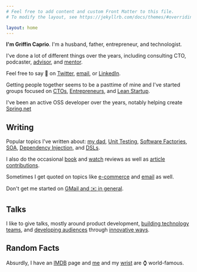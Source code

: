 ```yaml
---
# Feel free to add content and custom Front Matter to this file.
# To modify the layout, see https://jekyllrb.com/docs/themes/#overriding-theme-defaults

layout: home
---
```


**I'm Griffin Caprio**. I'm a husband, father, entrepreneur, and technologist. 

I've done a lot of different things over the years, including consulting CTO, podcaster, [advisor](https://www.topstep.com), and [mentor](http://www.thejuntoinstitute.com).

Feel free to say 👋 on [Twitter](https://twitter.com/gcaprio), [email](mailto:me@griffincaprio.com?subject=Hi!), or [LinkedIn](https://www.linkedin.com/in/griffincaprio/).

Getting people together seems to be a pasttime of mine and I've started groups focused on [CTOs](http://www.chicagoctoforum.com), [Entrepreneurs](http://www.meetup.com/Bootstrappers-Breakfast-Chicago), and [Lean Startup](https://www.linkedin.com/company/chicago-lean-startup-circle/).

I've been an active OSS developer over the years, notably helping create [Spring.net](http://springframework.net/)


## Writing

Popular topics I've written about: [my dad](https://technori.com/2011/03/4767-carmen/),
[Unit Testing](http://www.code-magazine.com/Article.aspx?quickid=0411031), 
[Software Factories](https://www.griffincaprio.com/blog/2014/09/software-factories-refactoring-an-industry.html), 
[SOA](http://www.code-magazine.com/Article.aspx?quickid=0505081), 
[Dependency Injection](https://docs.microsoft.com/en-us/archive/msdn-magazine/2005/september/design-patterns-dependency-injection), and 
[DSLs](http://www.ddj.com/dept/architect/184429825).

I also do the occasional [book](http://www.computer.org/csdl/mags/ds/2008/08/mds2008080003-abs.html) and
[watch](http://forums.timezone.com/index.php?t=tree&goto=6331023&rid=0#msg_6331023) reviews as well as
[article contributions](http://technori.com/2011/08/145-how-to-find-a-developer-in-chicago). 

Sometimes I get quoted on topics like [e-commerce](https://www.shopify.com/retail/is-rent-the-new-cac) and [email](https://www.gmass.co/gmailgenius/how-i-email-griffin-caprio/) as well.

Don't get me started on [GMail and ✉️  in general](https://www.gmass.co/gmailgenius/how-i-email-griffin-caprio/#.Xo6cXshKg2w). 


## Talks
I like to give talks, mostly around product development, [building technology teams](https://pbell.wistia.com/medias/ta42qetgj5), and [developing audiences](https://www.google.com/url?sa=t&rct=j&q=&esrc=s&source=web&cd=&cad=rja&uact=8&ved=2ahUKEwiSoqfWz_vvAhVFLs0KHbKiA_QQFjABegQIBRAD&url=https%3A%2F%2Fwww.thejuntoinstitute.com%2Fevents%2Fbuilding-organic-marketing-engines-using-owned-channels%2F&usg=AOvVaw1mxQ-dibu3vVaA3KgwSpV3) through [innovative ways](https://blog.propllr.com/teach-customers-to-get-results-and-referrals).

## Random Facts
Absurdly, I have an [IMDB](http://www.imdb.com/name/nm5974623/) page and 
[me](https://www.ablogtowatch.com/ablogtowatch-reader-joins-watch-weekend-los-angeles/) and 
my [wrist](https://hodinkee.imgix.net/uploads/block/inline_image/content_image/1764/PopUpRecap_5.jpg?ixlib=rails-1.1.0&auto=format&ch=Width%2CDPR%2CSave-Data&fit=crop&fm=jpg&q=55&usm=12&w=700&dpr=2&s=aa129287c703a4bee670cf2319049260) are ⌚️ world-famous.
